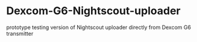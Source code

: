 # Dexcom-G6-Nightscout-uploader
prototype testing version of Nightscout uploader directly from Dexcom G6 transmitter
